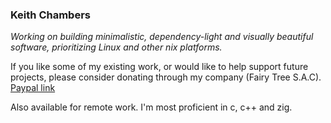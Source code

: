 ### Keith Chambers

*Working on building minimalistic, dependency-light and visually beautiful software, prioritizing Linux and other nix platforms.*

If you like some of my existing work, or would like to help support future projects, please consider donating through my company (Fairy Tree S.A.C). [Paypal link](https://www.paypal.com/paypalme/fairytreesoftware)

Also available for remote work. I'm most proficient in c, c++ and zig.
